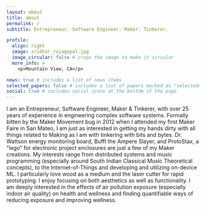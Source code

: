```yaml
---
layout: about
title: about
permalink: /
subtitle: Entrepreneur. Software Engineer. Maker. Tinkerer.

profile:
  align: right
  image: sridhar_rajagopal.jpg
  image_circular: false # crops the image to make it circular
  more_info: >
    <p>Mountain View, CA</p>

news: true # includes a list of news items
selected_papers: false # includes a list of papers marked as "selected={true}"
social: true # includes social icons at the bottom of the page
---
```


I am an Entrepreneur, Software Engineer, Maker & Tinkerer, with over 25 years of experience in engineering complex software systems. Formally bitten by the Maker Movement bug in 2012 when I attended my first Maker Faire in San Mateo, I am just as interested in getting my hands dirty with all things related to Making as I am with tinkering with bits and bytes. Dr. Wattson energy monitoring board, BuffI the Ampere Slayer, and ProtoStax, a "lego" for electronic project enclosures are just a few of my Maker creations. My interests range from distributed systems and music programming (especially around South Indian Classical Music Theoretical concepts), to the Internet-of-Things and developing and utilizing on-device ML. I particularly love wood as a medium and the laser cutter for rapid prototyping. I enjoy focusing on both aesthetics as well as functionality. I am deeply interested in the effects of air pollution exposure (especially indoor air quality) on health and wellness and finding quantifiable ways of reducing exposure and improving wellness.
